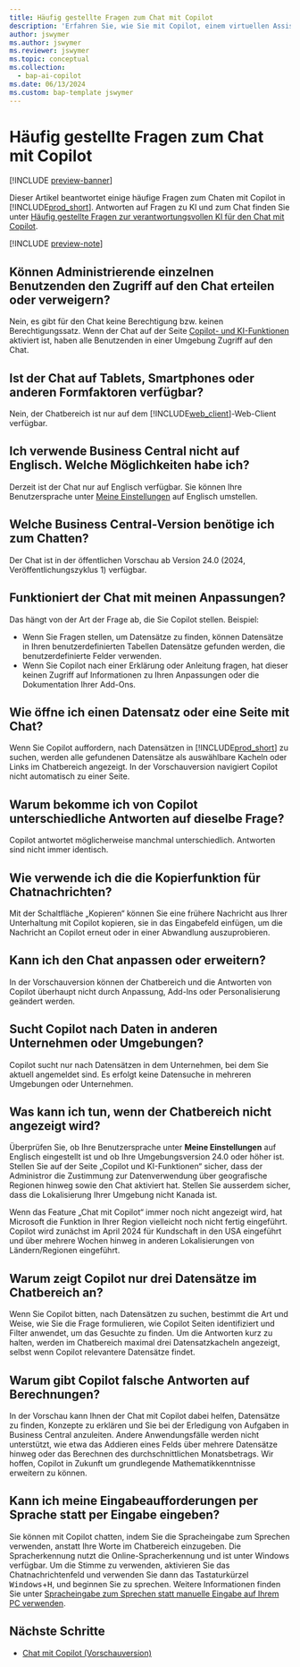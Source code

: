 ```yaml
---
title: Häufig gestellte Fragen zum Chat mit Copilot
description: 'Erfahren Sie, wie Sie mit Copilot, einem virtuellen Assistenten, der Sie bei der Verwendung von Business Central unterstützt, chatten. Finden Sie Antworten auf allgemeine Fragen zu Chatfunktionen, -einstellungen und -einschränkungen.'
author: jswymer
ms.author: jswymer
ms.reviewer: jswymer
ms.topic: conceptual
ms.collection:
  - bap-ai-copilot
ms.date: 06/13/2024
ms.custom: bap-template jswymer
---
```

# <a name="chat-with-copilot-faq"></a>Häufig gestellte Fragen zum Chat mit Copilot

[!INCLUDE [preview-banner](~/../shared-content/shared/preview-includes/preview-banner.md)]

Dieser Artikel beantwortet einige häufige Fragen zum Chaten mit Copilot in [!INCLUDE[prod_short](includes/prod_short.md)]. Antworten auf Fragen zu KI und zum Chat finden Sie unter [Häufig gestellte Fragen zur verantwortungsvollen KI für den Chat mit Copilot](faqs-chat-with-copilot.md).

[!INCLUDE [preview-note](~/../shared-content/shared/preview-includes/production-ready-preview-dynamics365.md)]

## <a name="can-admins-grant-or-deny-permission-to-individual-users-to-get-access-to-chat"></a>Können Administrierende einzelnen Benutzenden den Zugriff auf den Chat erteilen oder verweigern?

Nein, es gibt für den Chat keine Berechtigung bzw. keinen Berechtigungssatz. Wenn der Chat auf der Seite [Copilot- und KI-Funktionen](enable-ai.md) aktiviert ist, haben alle Benutzenden in einer Umgebung Zugriff auf den Chat.
 
## <a name="is-chat-available-on-tablet-phone-or-other-form-factors"></a>Ist der Chat auf Tablets, Smartphones oder anderen Formfaktoren verfügbar?

Nein, der Chatbereich ist nur auf dem [!INCLUDE[web_client](includes/web_client.md)]-Web-Client verfügbar.

## <a name="i-dont-use-business-central-in-english-what-are-my-options"></a>Ich verwende Business Central nicht auf Englisch. Welche Möglichkeiten habe ich?

Derzeit ist der Chat nur auf Englisch verfügbar. Sie können Ihre Benutzersprache unter [Meine Einstellungen](ui-change-basic-settings.md#language) auf Englisch umstellen.

## <a name="what-version-of-business-central-do-i-need-for-chat"></a>Welche Business Central-Version benötige ich zum Chatten?

Der Chat ist in der öffentlichen Vorschau ab Version 24.0 (2024, Veröffentlichungszyklus 1) verfügbar.

## <a name="does-chat-work-with-my-customizations"></a>Funktioniert der Chat mit meinen Anpassungen?

Das hängt von der Art der Frage ab, die Sie Copilot stellen. Beispiel:

- Wenn Sie Fragen stellen, um Datensätze zu finden, können Datensätze in Ihren benutzerdefinierten Tabellen Datensätze gefunden werden, die benutzerdefinierte Felder verwenden.
- Wenn Sie Copilot nach einer Erklärung oder Anleitung fragen, hat dieser keinen Zugriff auf Informationen zu Ihren Anpassungen oder die Dokumentation Ihrer Add-Ons.

## <a name="how-do-i-open-a-record-or-page-with-chat"></a>Wie öffne ich einen Datensatz oder eine Seite mit Chat?

Wenn Sie Copilot auffordern, nach Datensätzen in [!INCLUDE[prod_short](includes/prod_short.md)] zu suchen, werden alle gefundenen Datensätze als auswählbare Kacheln oder Links im Chatbereich angezeigt. In der Vorschauversion navigiert Copilot nicht automatisch zu einer Seite.

## <a name="why-do-i-get-different-answers-from-copilot-for-the-same-question"></a>Warum bekomme ich von Copilot unterschiedliche Antworten auf dieselbe Frage?

Copilot antwortet möglicherweise manchmal unterschiedlich. Antworten sind nicht immer identisch.

## <a name="how-do-i-use-the-copy-function-on-chat-messages"></a>Wie verwende ich die die Kopierfunktion für Chatnachrichten?

Mit der Schaltfläche „Kopieren“ können Sie eine frühere Nachricht aus Ihrer Unterhaltung mit Copilot kopieren, sie in das Eingabefeld einfügen, um die Nachricht an Copilot erneut oder in einer Abwandlung auszuprobieren.

## <a name="can-i-customize-or-extend-chat"></a>Kann ich den Chat anpassen oder erweitern?

In der Vorschauversion können der Chatbereich und die Antworten von Copilot überhaupt nicht durch Anpassung, Add-Ins oder Personalisierung geändert werden.

## <a name="does-copilot-search-for-data-in-other-companies-or-environments"></a>Sucht Copilot nach Daten in anderen Unternehmen oder Umgebungen?

Copilot sucht nur nach Datensätzen in dem Unternehmen, bei dem Sie aktuell angemeldet sind. Es erfolgt keine Datensuche in mehreren Umgebungen oder Unternehmen.

## <a name="what-can-i-do-if-the-chat-pane-doesnt-show"></a>Was kann ich tun, wenn der Chatbereich nicht angezeigt wird?

Überprüfen Sie, ob Ihre Benutzersprache unter **Meine Einstellungen** auf Englisch eingestellt ist und ob Ihre Umgebungsversion 24.0 oder höher ist. Stellen Sie auf der Seite „Copilot und KI-Funktionen“ sicher, dass der Administror die Zustimmung zur Datenverwendung über geografische Regionen hinweg sowie den Chat aktiviert hat. Stellen Sie ausserdem sicher, dass die Lokalisierung Ihrer Umgebung nicht Kanada ist.

Wenn das Feature „Chat mit Copilot“ immer noch nicht angezeigt wird, hat Microsoft die Funktion in Ihrer Region vielleicht noch nicht fertig eingeführt. Copilot wird zunächst im April 2024 für Kundschaft in den USA eingeführt und über mehrere Wochen hinweg in anderen Lokalisierungen von Ländern/Regionen eingeführt.

## <a name="why-does-copilot-only-show-three-records-in-the-chat-pane"></a>Warum zeigt Copilot nur drei Datensätze im Chatbereich an?

Wenn Sie Copilot bitten, nach Datensätzen zu suchen, bestimmt die Art und Weise, wie Sie die Frage formulieren, wie Copilot Seiten identifiziert und Filter anwendet, um das Gesuchte zu finden. Um die Antworten kurz zu halten, werden im Chatbereich maximal drei Datensatzkacheln angezeigt, selbst wenn Copilot relevantere Datensätze findet.

## <a name="why-does-copilot-give-incorrect-answers-to-calculations"></a>Warum gibt Copilot falsche Antworten auf Berechnungen?

In der Vorschau kann Ihnen der Chat mit Copilot dabei helfen, Datensätze zu finden, Konzepte zu erklären und Sie bei der Erledigung von Aufgaben in Business Central anzuleiten. Andere Anwendungsfälle werden nicht unterstützt, wie etwa das Addieren eines Felds über mehrere Datensätze hinweg oder das Berechnen des durchschnittlichen Monatsbetrags. Wir hoffen, Copilot in Zukunft um grundlegende Mathematikkenntnisse erweitern zu können.

## <a name="can-i-use-speech-instead-of-typing-my-prompts"></a>Kann ich meine Eingabeaufforderungen per Sprache statt per Eingabe eingeben?

Sie können mit Copilot chatten, indem Sie die Spracheingabe zum Sprechen verwenden, anstatt Ihre Worte im Chatbereich einzugeben. Die Spracherkennung nutzt die Online-Spracherkennung und ist unter Windows verfügbar. Um die Stimme zu verwenden, aktivieren Sie das Chatnachrichtenfeld und verwenden Sie dann das Tastaturkürzel <kbd>Windows</kbd>+<kbd>H</kbd>, und beginnen Sie zu sprechen. Weitere Informationen finden Sie unter [Spracheingabe zum Sprechen statt manuelle Eingabe auf Ihrem PC verwenden](https://support.microsoft.com/windows/use-voice-typing-to-talk-instead-of-type-on-your-pc-fec94565-c4bd-329d-e59a-af033fa5689f).

## <a name="next-steps"></a>Nächste Schritte

- [Chat mit Copilot (Vorschauversion)](chat-with-copilot.md)
